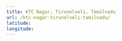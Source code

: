 ```yaml
---
title: KTC Nagar, Tirunelveli, Tamilnadu
url: /ktc-nagar-tirunelveli-tamilnadu/
latitude: 
longitude: 
---
```

